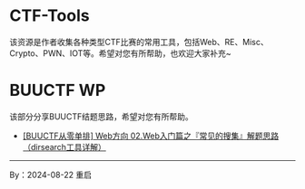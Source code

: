 # CTF-Tools
该资源是作者收集各种类型CTF比赛的常用工具，包括Web、RE、Misc、Crypto、PWN、IOT等。希望对您有所帮助，也欢迎大家补充~


# BUUCTF WP
该部分分享BUUCTF结题思路，希望对您有所帮助。

- [[BUUCTF从零单排] Web方向 02.Web入门篇之『常见的搜集』解题思路（dirsearch工具详解）](https://blog.csdn.net/Eastmount/article/details/139843510)


---

By：2024-08-22 重启
